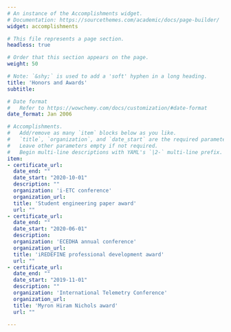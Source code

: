 ```yaml
---
# An instance of the Accomplishments widget.
# Documentation: https://sourcethemes.com/academic/docs/page-builder/
widget: accomplishments

# This file represents a page section.
headless: true

# Order that this section appears on the page.
weight: 50

# Note: `&shy;` is used to add a 'soft' hyphen in a long heading.
title: 'Honors and Awards'
subtitle:

# Date format
#   Refer to https://wowchemy.com/docs/customization/#date-format
date_format: Jan 2006

# Accomplishments.
#   Add/remove as many `item` blocks below as you like.
#   `title`, `organization`, and `date_start` are the required parameters.
#   Leave other parameters empty if not required.
#   Begin multi-line descriptions with YAML's `|2-` multi-line prefix.
item:
- certificate_url: 
  date_end: ""
  date_start: "2020-10-01"
  description: ""
  organization: 'i-ETC conference'
  organization_url: 
  title: 'Student engineering paper award'
  url: ""
- certificate_url: 
  date_end: ""
  date_start: "2020-06-01"
  description: 
  organization: 'ECEDHA annual conference'
  organization_url: 
  title: 'iREDEFINE professional development award'
  url: ""
- certificate_url: 
  date_end: ""
  date_start: "2019-11-01"
  description: ""
  organization: 'International Telemetry Conference'
  organization_url: 
  title: 'Myron Hiram Nichols award'
  url: ""

---
```

